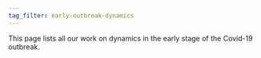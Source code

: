 ```yaml
---
tag_filter: early-outbreak-dynamics
---
```


This page lists all our work on dynamics in the early stage of the Covid-19 outbreak.
